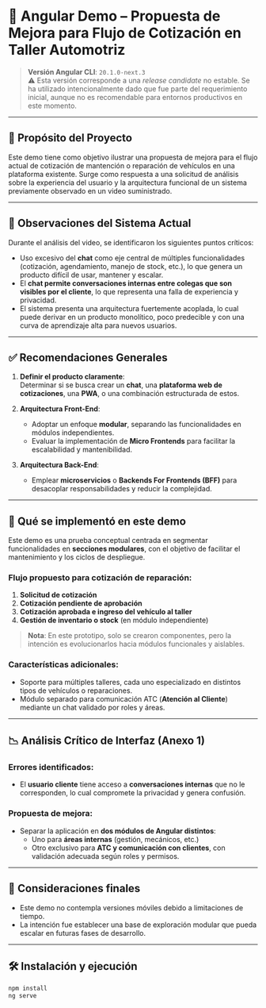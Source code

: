 # 🚗 Angular Demo – Propuesta de Mejora para Flujo de Cotización en Taller Automotriz

> **Versión Angular CLI**: `20.1.0-next.3`  
> ⚠️ Esta versión corresponde a una *release candidate* no estable. Se ha utilizado intencionalmente dado que fue parte del requerimiento inicial, aunque no es recomendable para entornos productivos en este momento.

---

## 🧩 Propósito del Proyecto

Este demo tiene como objetivo ilustrar una propuesta de mejora para el flujo actual de cotización de mantención o reparación de vehículos en una plataforma existente. Surge como respuesta a una solicitud de análisis sobre la experiencia del usuario y la arquitectura funcional de un sistema previamente observado en un video suministrado.

---

## 🧠 Observaciones del Sistema Actual

Durante el análisis del video, se identificaron los siguientes puntos críticos:

- Uso excesivo del **chat** como eje central de múltiples funcionalidades (cotización, agendamiento, manejo de stock, etc.), lo que genera un producto difícil de usar, mantener y escalar.
- El **chat permite conversaciones internas entre colegas que son visibles por el cliente**, lo que representa una falla de experiencia y privacidad.
- El sistema presenta una arquitectura fuertemente acoplada, lo cual puede derivar en un producto monolítico, poco predecible y con una curva de aprendizaje alta para nuevos usuarios.

---

## ✅ Recomendaciones Generales

1. **Definir el producto claramente**:  
   Determinar si se busca crear un **chat**, una **plataforma web de cotizaciones**, una **PWA**, o una combinación estructurada de estos.

2. **Arquitectura Front-End**:
   - Adoptar un enfoque **modular**, separando las funcionalidades en módulos independientes.
   - Evaluar la implementación de **Micro Frontends** para facilitar la escalabilidad y mantenibilidad.

3. **Arquitectura Back-End**:
   - Emplear **microservicios** o **Backends For Frontends (BFF)** para desacoplar responsabilidades y reducir la complejidad.

---

## 🧪 Qué se implementó en este demo

Este demo es una prueba conceptual centrada en segmentar funcionalidades en **secciones modulares**, con el objetivo de facilitar el mantenimiento y los ciclos de despliegue.

### Flujo propuesto para cotización de reparación:

1. **Solicitud de cotización**
2. **Cotización pendiente de aprobación**
3. **Cotización aprobada e ingreso del vehículo al taller**
4. **Gestión de inventario o stock** (en módulo independiente)

> **Nota**: En este prototipo, solo se crearon componentes, pero la intención es evolucionarlos hacia módulos funcionales y aislables.

### Características adicionales:

- Soporte para múltiples talleres, cada uno especializado en distintos tipos de vehículos o reparaciones.
- Módulo separado para comunicación ATC (**Atención al Cliente**) mediante un chat validado por roles y áreas.

---

## 📉 Análisis Crítico de Interfaz (Anexo 1)

### Errores identificados:

- El **usuario cliente** tiene acceso a **conversaciones internas** que no le corresponden, lo cual compromete la privacidad y genera confusión.

### Propuesta de mejora:

- Separar la aplicación en **dos módulos de Angular distintos**:
  - Uno para **áreas internas** (gestión, mecánicos, etc.)
  - Otro exclusivo para **ATC y comunicación con clientes**, con validación adecuada según roles y permisos.

---

## 📱 Consideraciones finales

- Este demo no contempla versiones móviles debido a limitaciones de tiempo.
- La intención fue establecer una base de exploración modular que pueda escalar en futuras fases de desarrollo.

---

## 🛠️ Instalación y ejecución

```bash
npm install
ng serve
